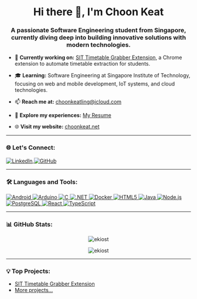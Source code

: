 <h1 style="text-align:center">Hi there 👋, I'm Choon Keat</h1>
<h3 style="text-align:center">A passionate Software Engineering student from Singapore, currently diving deep into building innovative solutions with modern technologies.</h3>

- 🌟 **Currently working on:** [SIT Timetable Grabber Extension](https://github.com/ekiost/SIT-Timetable-Grabber-Extension), a Chrome extension to automate timetable extraction for students.

- 🎓 **Learning:** Software Engineering at Singapore Institute of Technology, focusing on web and mobile development, IoT systems, and cloud technologies.

- 📫 **Reach me at:** [choonkeatling@icloud.com](mailto:choonkeatling@icloud.com)

- 💼 **Explore my experiences:** [My Resume](https://www.choonkeat.net/resume.pdf)

- 🌐 **Visit my website:** [choonkeat.net](https://www.choonkeat.net)

---

<h3 align="left">🌐 Let's Connect:</h3>
<p align="left">
  <a href="https://linkedin.com/in/choonkeatling" target="_blank">
    <img align="center" src="https://img.shields.io/badge/LinkedIn-%230077B5.svg?style=for-the-badge&logo=linkedin&logoColor=white" alt="LinkedIn" />
  </a>
  <a href="https://github.com/ekiost" target="_blank">
    <img align="center" src="https://img.shields.io/badge/GitHub-100000?style=for-the-badge&logo=github&logoColor=white" alt="GitHub" />
  </a>
</p>

---

<h3 align="left">🛠️ Languages and Tools:</h3>
<p align="left">
  <a href="https://developer.android.com" target="_blank">
    <img src="https://img.shields.io/badge/Android-3DDC84?style=for-the-badge&logo=android&logoColor=white" alt="Android" />
  </a>
  <a href="https://www.arduino.cc/" target="_blank">
    <img src="https://img.shields.io/badge/Arduino-00979D?style=for-the-badge&logo=arduino&logoColor=white" alt="Arduino" />
  </a>
  <a href="https://www.cprogramming.com/" target="_blank">
    <img src="https://img.shields.io/badge/C-00599C?style=for-the-badge&logo=c&logoColor=white" alt="C" />
  </a>
  <a href="https://dotnet.microsoft.com/" target="_blank">
    <img src="https://img.shields.io/badge/.NET-512BD4?style=for-the-badge&logo=dotnet&logoColor=white" alt=".NET" />
  </a>
  <a href="https://www.docker.com/" target="_blank">
    <img src="https://img.shields.io/badge/Docker-2496ED?style=for-the-badge&logo=docker&logoColor=white" alt="Docker" />
  </a>
  <a href="https://www.w3.org/html/" target="_blank">
    <img src="https://img.shields.io/badge/HTML5-E34F26?style=for-the-badge&logo=html5&logoColor=white" alt="HTML5" />
  </a>
  <a href="https://www.java.com" target="_blank">
    <img src="https://img.shields.io/badge/Java-ED8B00?style=for-the-badge&logo=java&logoColor=white" alt="Java" />
  </a>
  <a href="https://nodejs.org" target="_blank">
    <img src="https://img.shields.io/badge/Node.js-43853D?style=for-the-badge&logo=node.js&logoColor=white" alt="Node.js" />
  </a>
  <a href="https://www.postgresql.org" target="_blank">
    <img src="https://img.shields.io/badge/PostgreSQL-336791?style=for-the-badge&logo=postgresql&logoColor=white" alt="PostgreSQL" />
  </a>
  <a href="https://reactjs.org/" target="_blank">
    <img src="https://img.shields.io/badge/React-20232A?style=for-the-badge&logo=react&logoColor=61DAFB" alt="React" />
  </a>
  <a href="https://www.typescriptlang.org/" target="_blank">
    <img src="https://img.shields.io/badge/TypeScript-007ACC?style=for-the-badge&logo=typescript&logoColor=white" alt="TypeScript" />
  </a>
</p>

---

<h3 align="left">📊 GitHub Stats:</h3>

<p align="center">
  <img src="https://github-readme-stats.vercel.app/api?username=ekiost&show_icons=true&theme=dark" alt="ekiost" />
</p>
<p align="center">
  <img src="https://github-readme-streak-stats.herokuapp.com/?user=ekiost&theme=dark" alt="ekiost" />
</p>

---

<h3 align="left">💡 Top Projects:</h3>
<ul>
  <li><a href="https://github.com/ekiost/SIT-Timetable-Grabber-Extension">SIT Timetable Grabber Extension</a></li>
  <li><a href="https://github.com/ekiost">More projects...</a></li>
</ul>
